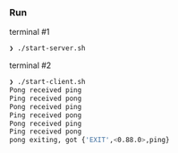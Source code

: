 ### Run

terminal #1

```bash
❯ ./start-server.sh
```

terminal #2

```bash
❯ ./start-client.sh
Pong received ping
Ping received pong
Pong received ping
Ping received pong
Pong received ping
Ping received pong
pong exiting, got {'EXIT',<0.88.0>,ping}
```